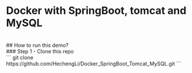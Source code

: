 # Docker with SpringBoot, tomcat and MySQL<br>
<br>
## How to run this demo?<br>
### Step 1 - Clone this repo<br>
```
git clone https://github.com/HechengLi/Docker_SpringBoot_Tomcat_MySQL.git
```
